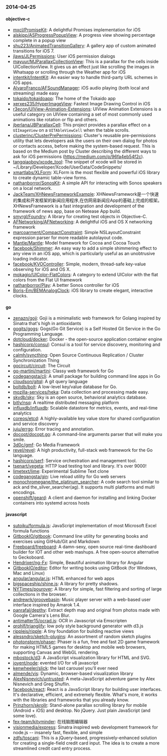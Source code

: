 ### 2014-04-25

#### objective-c
* [mxcl/PromiseKit](https://github.com/mxcl/PromiseKit): A delightful Promises implementation for iOS
* [alskipp/ASProgressPopupView](https://github.com/alskipp/ASProgressPopupView): A progress view showing percentage complete in a popup view 
* [shu223/AnimatedTransitionGallery](https://github.com/shu223/AnimatedTransitionGallery): A gallery app of custom animated transitions for iOS 7.
* [jlaws/JLPermissions](https://github.com/jlaws/JLPermissions): User iOS permission dialogs
* [mayuur/MJParallaxCollectionView](https://github.com/mayuur/MJParallaxCollectionView): This is a parallax for the cells inside UICollectionView. It gives us an effect just like scrolling the images in Whatsapp or scrolling through the Weather app for iOS
* [intentkit/IntentKit](https://github.com/intentkit/IntentKit): An easier way to handle third-party URL schemes in iOS apps.
* [AlvaroFranco/AFSoundManager](https://github.com/AlvaroFranco/AFSoundManager): iOS audio playing (both local and streaming) made easy
* [tokaido/tokaidoapp](https://github.com/tokaido/tokaidoapp): The home of the Tokaido app
* [xerxes235/HyperImageView](https://github.com/xerxes235/HyperImageView): Fastest Image Drawing Control in iOS
* [r3econ/UIView-Animation-Extensions](https://github.com/r3econ/UIView-Animation-Extensions): UIView Animation Extensions is a useful category on UIView containing a set of most commonly used animations like rotation or flip and others.
* [jberlana/JBParallaxCell](https://github.com/jberlana/JBParallaxCell): This project provides a parallax effect on a `UIImageView` on a `UITAbleViewCell` when the table scrolls.
* [clusterinc/ClusterPrePermissions](https://github.com/clusterinc/ClusterPrePermissions): Cluster's reusable pre-permissions utility that lets developers ask the users on their own dialog for photos or contacts access, before making the system-based request. This is based on the Medium post by Cluster describing the different ways to ask for iOS permissions (https://medium.com/p/96fa4eb54f2c).
* [tangqiaoboy/xcode_tool](https://github.com/tangqiaoboy/xcode_tool): The snippet of xcode will be stored in ~/Library/Developer/Xcode/UserData/CodeSnippets/
* [xmartlabs/XLForm](https://github.com/xmartlabs/XLForm): XLForm is the most flexible and powerful iOS library to create dynamic table-view forms.
* [nathanborror/SonosKit](https://github.com/nathanborror/SonosKit): A simple API for interacting with Sonos speakers on a local network.
* [JackTeam/XHNewsFrameworkExample](https://github.com/JackTeam/XHNewsFrameworkExample): XHNewsFramework是一个快速的集成和开发框架的新闻应用程序,在仿网易新闻应App的基础上完成的框架。XHNewsFramework is a fast integration and development of the framework of news app, base on Netease App build.
* [smyrgl/Foundry](https://github.com/smyrgl/Foundry): A library for creating test objects in Objective-C.
* [AFNetworking/AFNetworking](https://github.com/AFNetworking/AFNetworking): A delightful iOS and OS X networking framework
* [marcoarment/CompactConstraint](https://github.com/marcoarment/CompactConstraint): Simple NSLayoutConstraint expression parser for more readable autolayout code.
* [Mantle/Mantle](https://github.com/Mantle/Mantle): Model framework for Cocoa and Cocoa Touch
* [facebook/Shimmer](https://github.com/facebook/Shimmer): An easy way to add a simple shimmering effect to any view in an iOS app, which is particularly useful as an unobtrusive loading indicator.
* [facebook/KVOController](https://github.com/facebook/KVOController): Simple, modern, thread-safe key-value observing for iOS and OS X.
* [mokagio/UIColor-FlatColors](https://github.com/mokagio/UIColor-FlatColors): A category to extend UIColor with the flat colors from the Flat UI framework
* [nathanborror/Play](https://github.com/nathanborror/Play): A better Sonos controller for iOS
* [Boris-Em/BEMAnalogClock](https://github.com/Boris-Em/BEMAnalogClock): iOS library to create elegant, interactive clocks.

#### go
* [zenazn/goji](https://github.com/zenazn/goji): Goji is a minimalistic web framework for Golang inspired by Sinatra that's high in antioxidants
* [gogits/gogs](https://github.com/gogits/gogs): Gogs(Go Git Service) is a Self Hosted Git Service in the Go Programming Language.
* [dotcloud/docker](https://github.com/dotcloud/docker): Docker - the open-source application container engine
* [hashicorp/consul](https://github.com/hashicorp/consul): Consul is a tool for service discovery, monitoring and configuration.
* [calmh/syncthing](https://github.com/calmh/syncthing): Open Source Continuous Replication / Cluster Synchronization Thing
* [gocircuit/circuit](https://github.com/gocircuit/circuit): The Circuit
* [go-martini/martini](https://github.com/go-martini/martini): Classy web framework for Go
* [codegangsta/cli](https://github.com/codegangsta/cli): A small package for building command line apps in Go
* [cloudson/gitql](https://github.com/cloudson/gitql): A git query language
* [boltdb/bolt](https://github.com/boltdb/bolt): A low-level key/value database for Go.
* [mozilla-services/heka](https://github.com/mozilla-services/heka): Data collection and processing made easy.
* [skydb/sky](https://github.com/skydb/sky): Sky is an open source, behavioral analytics database.
* [bitly/nsq](https://github.com/bitly/nsq): A realtime distributed messaging platform
* [influxdb/influxdb](https://github.com/influxdb/influxdb): Scalable datastore for metrics, events, and real-time analytics
* [coreos/etcd](https://github.com/coreos/etcd): A highly-available key value store for shared configuration and service discovery
* [juju/errgo](https://github.com/juju/errgo): Error tracing and annotation.
* [docopt/docopt.go](https://github.com/docopt/docopt.go): A command-line arguments parser that will make you smile.
* [3d0c/gmf](https://github.com/3d0c/gmf): Go Media Framework
* [revel/revel](https://github.com/revel/revel): A high productivity, full-stack web framework for the Go language.
* [hashicorp/serf](https://github.com/hashicorp/serf): Service orchestration and management tool.
* [tsenart/vegeta](https://github.com/tsenart/vegeta): HTTP load testing tool and library. It's over 9000!
* [limetext/lime](https://github.com/limetext/lime): Experimental Sublime Text clone
* [codegangsta/gin](https://github.com/codegangsta/gin): Live reload utility for Go web servers
* [monochromegane/the_platinum_searcher](https://github.com/monochromegane/the_platinum_searcher): A code search tool similar to ack and the_silver_searcher(ag). It supports multi platforms and multi encodings.
* [openshift/geard](https://github.com/openshift/geard): A client and daemon for installing and linking Docker containers into systemd across hosts

#### javascript
* [sutoiku/formula.js](https://github.com/sutoiku/formula.js): JavaScript implementation of most Microsoft Excel formula functions
* [GitbookIO/gitbook](https://github.com/GitbookIO/gitbook): Command line utility for generating books and exercises using GitHub/Git and Markdown
* [Freeboard/freeboard](https://github.com/Freeboard/freeboard): A damn-sexy, open source real-time dashboard builder for IOT and other web mashups. A free open-source alternative to Geckoboard.
* [Hendrixer/ng-Fx](https://github.com/Hendrixer/ng-Fx): Simple, Beautiful animation library for Angular
* [GitbookIO/editor](https://github.com/GitbookIO/editor): Editor for writing books using GitBook (for Windows, Mac and Linux)
* [angular/angular.js](https://github.com/angular/angular.js): HTML enhanced for web apps
* [bigspaceship/shine.js](https://github.com/bigspaceship/shine.js): A library for pretty shadows.
* [NYTimes/pourover](https://github.com/NYTimes/pourover): A library for simple, fast filtering and sorting of large collections in the browser. 
* [andrewrk/groovebasin](https://github.com/andrewrk/groovebasin): Music player server with a web-based user interface inspired by Amarok 1.4.
* [panrafal/depthy](https://github.com/panrafal/depthy): Extract depth map and original from photos made with Google Camera's Lens Blur.
* [antimatter15/ocrad.js](https://github.com/antimatter15/ocrad.js): OCR in Javascript via Emscripten
* [qrohlf/trianglify](https://github.com/qrohlf/trianglify): low poly style background generator with d3.js
* [ripplejs/ripple](https://github.com/ripplejs/ripple): A tiny foundation for building reactive views
* [alessndro/sketch-plugins](https://github.com/alessndro/sketch-plugins): An assortment of random sketch plugins
* [photonstorm/phaser](https://github.com/photonstorm/phaser): Phaser is a fun, free and fast 2D game framework for making HTML5 games for desktop and mobile web browsers, supporting Canvas and WebGL rendering.
* [mbostock/d3](https://github.com/mbostock/d3): A JavaScript visualization library for HTML and SVG.
* [joyent/node](https://github.com/joyent/node): evented I/O for v8 javascript
* [kenwheeler/slick](https://github.com/kenwheeler/slick): the last carousel you'll ever need
* [almende/vis](https://github.com/almende/vis): Dynamic, browser-based visualization library
* [AlexNisnevich/untrusted](https://github.com/AlexNisnevich/untrusted): A meta-JavaScript adventure game by Alex Nisnevich and Greg Shuflin.
* [facebook/react](https://github.com/facebook/react): React is a JavaScript library for building user interfaces. It's declarative, efficient, and extremely flexible. What's more, it works with the libraries and frameworks that you already know.
* [Prinzhorn/skrollr](https://github.com/Prinzhorn/skrollr): Stand-alone parallax scrolling library for mobile (Android + iOS) and desktop. No jQuery. Just plain JavaScript (and some love).
* [fex-team/kityminder](https://github.com/fex-team/kityminder): 在线脑图编辑器
* [visionmedia/express](https://github.com/visionmedia/express): Sinatra inspired web development framework for node.js -- insanely fast, flexible, and simple
* [zdfs/toscani](https://github.com/zdfs/toscani): This is a jQuery-based, progressively-enhanced solution for creating a single-field credit card input. The idea is to create a more streamlined credit card entry process.
